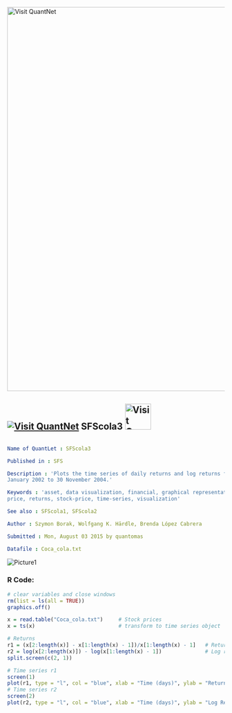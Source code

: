 
[<img src="https://github.com/QuantLet/Styleguide-and-FAQ/blob/master/pictures/banner.png" width="888" alt="Visit QuantNet">](http://quantlet.de/)

## [<img src="https://github.com/QuantLet/Styleguide-and-FAQ/blob/master/pictures/qloqo.png" alt="Visit QuantNet">](http://quantlet.de/) **SFScola3** [<img src="https://github.com/QuantLet/Styleguide-and-FAQ/blob/master/pictures/QN2.png" width="60" alt="Visit QuantNet 2.0">](http://quantlet.de/)

```yaml

Name of QuantLet : SFScola3

Published in : SFS

Description : 'Plots the time series of daily returns and log returns for Coca-Cola company from 1
January 2002 to 30 November 2004.'

Keywords : 'asset, data visualization, financial, graphical representation, log-returns, plot,
price, returns, stock-price, time-series, visualization'

See also : SFScola1, SFScola2

Author : Szymon Borak, Wolfgang K. Härdle, Brenda López Cabrera

Submitted : Mon, August 03 2015 by quantomas

Datafile : Coca_cola.txt

```

![Picture1](SFScola3-1.png)


### R Code:
```r
# clear variables and close windows
rm(list = ls(all = TRUE))
graphics.off()

x = read.table("Coca_cola.txt")     # Stock prices
x = ts(x)                           # transform to time series object

# Returns
r1 = (x[2:length(x)] - x[1:length(x) - 1])/x[1:length(x) - 1]   # Returns
r2 = log(x[2:length(x)]) - log(x[1:length(x) - 1])              # Log returns
split.screen(c(2, 1))

# Time series r1
screen(1)
plot(r1, type = "l", col = "blue", xlab = "Time (days)", ylab = "Returns")
# Time series r2
screen(2)
plot(r2, type = "l", col = "blue", xlab = "Time (days)", ylab = "Log Returns") 

```
